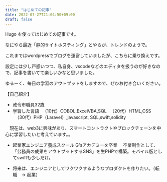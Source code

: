 ```yaml
---
title: "はじめての記事"
date: 2022-07-27T21:04:50+09:00
draft: false
---
```


Hugo を使ってはじめての記事です。

<!--more-->

なにやら最近「静的サイトホスティング」とやらが、トレンドのようで。

これまではwordpressでブログを運営していましたが、こちらに乗り換えです。

設定には少し戸惑いつつ、私自身、vscodeなどのエディタを扱うのが好きなので、記事を書いてて楽しいかなと思いました。

ゆるーく、毎日の学習のアウトプットをしますので、ぜひお付き合いください。

【自己紹介】
- 政令市職員32歳
- 学習した言語
　（10代）COBOL,ExcelVBA,SQL
　（20代）HTML,CSS
　（30代）PHP（Laravel）,javascript, SQL,swift,solidity

　現在は、web3に興味があり、スマートコントラクトやブロックチェーンを中心に学習したいと考えています。。

- 起業家エンジニア養成スクール G'sアカデミーを卒業
　卒業制作として、「公務員の成果をアウトプットするSNS」を生PHPで構築。モバイル版としてswiftも少しだけ。

- 将来は、エンジニアとしてワクワクするようなプロダクトを作りたい。（転職　→ 起業）